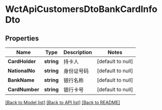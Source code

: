 # WctApiCustomersDtoBankCardInfoDto

## Properties
Name | Type | Description | Notes
------------ | ------------- | ------------- | -------------
**CardHolder** | **string** | 持卡人 | [default to null]
**NationalNo** | **string** | 身份证号码 | [default to null]
**BankName** | **string** | 银行名称 | [default to null]
**CardNumber** | **string** | 银行卡号 | [default to null]

[[Back to Model list]](../README.md#documentation-for-models) [[Back to API list]](../README.md#documentation-for-api-endpoints) [[Back to README]](../README.md)

